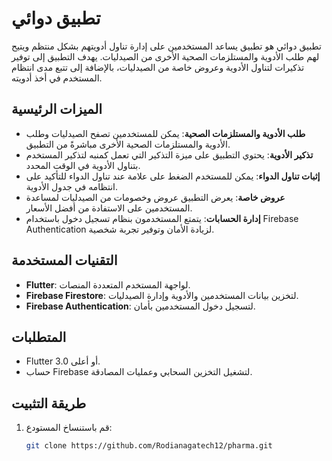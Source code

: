 # تطبيق دوائي

تطبيق دوائي هو تطبيق يساعد المستخدمين على إدارة تناول أدويتهم بشكل منتظم ويتيح لهم طلب الأدوية والمستلزمات الصحية الأخرى من الصيدليات. يهدف التطبيق إلى توفير تذكيرات لتناول الأدوية وعروض خاصة من الصيدليات، بالإضافة إلى تتبع مدى انتظام المستخدم في أخذ أدويته.

## الميزات الرئيسية
- **طلب الأدوية والمستلزمات الصحية**: يمكن للمستخدمين تصفح الصيدليات وطلب الأدوية والمستلزمات الصحية الأخرى مباشرةً من التطبيق.
- **تذكير الأدوية**: يحتوي التطبيق على ميزة التذكير التي تعمل كمنبه لتذكير المستخدم بتناول الأدوية في الوقت المحدد.
- **إثبات تناول الدواء**: يمكن للمستخدم الضغط على علامة عند تناول الدواء للتأكيد على انتظامه في جدول الأدوية.
- **عروض خاصة**: يعرض التطبيق عروض وخصومات من الصيدليات لمساعدة المستخدمين على الاستفادة من أفضل الأسعار.
- **إدارة الحسابات**: يتمتع المستخدمون بنظام تسجيل دخول باستخدام Firebase Authentication لزيادة الأمان وتوفير تجربة شخصية.

## التقنيات المستخدمة
- **Flutter**: لواجهة المستخدم المتعددة المنصات.
- **Firebase Firestore**: لتخزين بيانات المستخدمين والأدوية وإدارة الصيدليات.
- **Firebase Authentication**: لتسجيل دخول المستخدمين بأمان.

## المتطلبات
- Flutter 3.0 أو أعلى.
- حساب Firebase لتشغيل التخزين السحابي وعمليات المصادقة.

## طريقة التثبيت
1. قم باستنساخ المستودع:
   ```bash
   git clone https://github.com/Rodianagatech12/pharma.git
